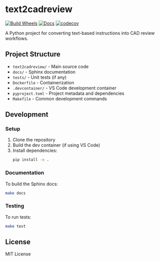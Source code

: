 # text2cadreview

[![Build Wheels](https://github.com/yourusername/text2cadreview/actions/workflows/build.yml/badge.svg)](https://github.com/yourusername/text2cadreview/actions/workflows/build.yml)
[![Docs](https://github.com/yourusername/text2cadreview/actions/workflows/docs.yml/badge.svg)](https://github.com/yourusername/text2cadreview/actions/workflows/docs.yml)
[![codecov](https://codecov.io/gh/yourusername/text2cadreview/branch/main/graph/badge.svg)](https://codecov.io/gh/yourusername/text2cadreview)

A Python project for converting text-based instructions into CAD review workflows.

## Project Structure

- `text2cadreview/` - Main source code
- `docs/` - Sphinx documentation
- `tests/` - Unit tests (if any)
- `Dockerfile` - Containerization
- `.devcontainer/` - VS Code development container
- `pyproject.toml` - Project metadata and dependencies
- `Makefile` - Common development commands

## Development

### Setup

1. Clone the repository
2. Build the dev container (if using VS Code)
3. Install dependencies:
   ```sh
   pip install -e .
   ```

### Documentation

To build the Sphinx docs:

```sh
make docs
```

### Testing

To run tests:

```sh
make test
```

## License

MIT License
